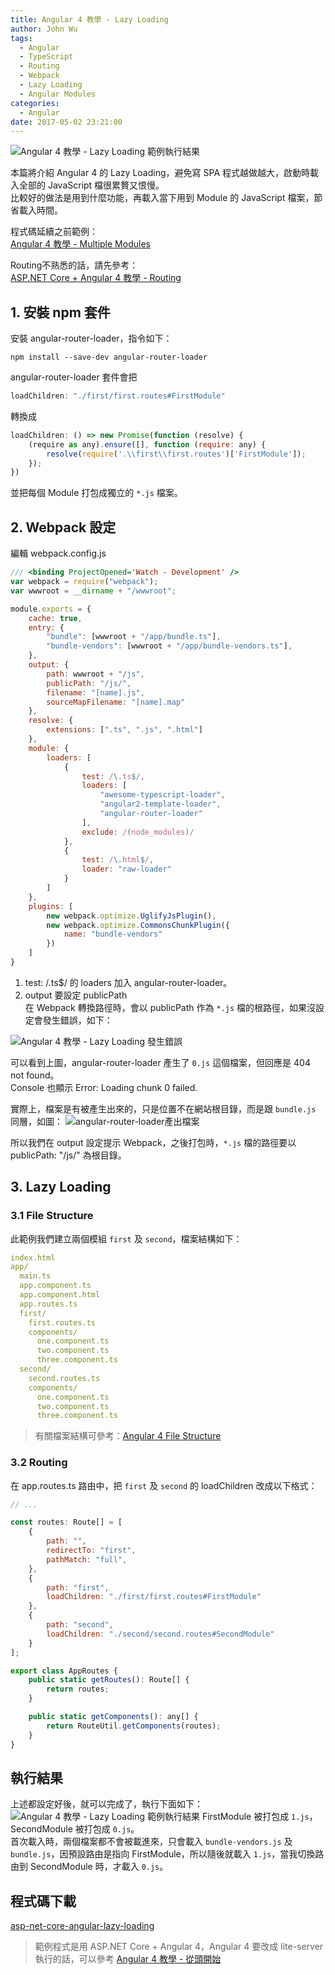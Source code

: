 ```yaml
---
title: Angular 4 教學 - Lazy Loading
author: John Wu
tags:
  - Angular
  - TypeScript
  - Routing
  - Webpack 
  - Lazy Loading
  - Angular Modules
categories:
  - Angular
date: 2017-05-02 23:21:00
---
```

![Angular 4 教學 - Lazy Loading 範例執行結果](/images/pasted-108p.png)

本篇將介紹 Angular 4 的 Lazy Loading，避免寫 SPA 程式越做越大，啟動時載入全部的 JavaScript 檔很累贅又恨慢。  
比較好的做法是用到什麼功能，再載入當下用到 Module 的 JavaScript 檔案，節省載入時間。  

<!-- more -->

程式碼延續之前範例：  
[Angular 4 教學 - Multiple Modules](/article/asp-net-core-angular-4-教學-multiple-modules.html)  

Routing不熟悉的話，請先參考：  
[ASP.NET Core + Angular 4 教學 - Routing](/article/asp-net-core-angular-4-教學-routing.html)

## 1. 安裝 npm 套件

安裝 angular-router-loader，指令如下：

```
npm install --save-dev angular-router-loader
```

angular-router-loader 套件會把
```js
loadChildren: "./first/first.routes#FirstModule"
```
轉換成
```js
loadChildren: () => new Promise(function (resolve) {
    (require as any).ensure([], function (require: any) {
        resolve(require('.\\first\\first.routes')['FirstModule']);
    });
})
```
並把每個 Module 打包成獨立的 `*.js` 檔案。

## 2. Webpack 設定

編輯 webpack.config.js
```js
/// <binding ProjectOpened='Watch - Development' />
var webpack = require("webpack");
var wwwroot = __dirname + "/wwwroot";

module.exports = {
    cache: true,
    entry: {
        "bundle": [wwwroot + "/app/bundle.ts"],
        "bundle-vendors": [wwwroot + "/app/bundle-vendors.ts"],
    },
    output: {
        path: wwwroot + "/js",
        publicPath: "/js/",
        filename: "[name].js",
        sourceMapFilename: "[name].map"
    },
    resolve: {
        extensions: [".ts", ".js", ".html"]
    },
    module: {
        loaders: [
            {
                test: /\.ts$/,
                loaders: [
                    "awesome-typescript-loader",
                    "angular2-template-loader",
                    "angular-router-loader"
                ],
                exclude: /(node_modules)/
            },
            {
                test: /\.html$/,
                loader: "raw-loader"
            }
        ]
    },
    plugins: [
        new webpack.optimize.UglifyJsPlugin(),
        new webpack.optimize.CommonsChunkPlugin({
            name: "bundle-vendors"
        })
    ]
}
```

1. test: /\.ts$/ 的 loaders 加入 angular-router-loader。  
2. output 要設定 publicPath  
在 Webpack 轉換路徑時，會以 publicPath 作為 `*.js` 檔的根路徑，如果沒設定會發生錯誤，如下：  

![Angular 4 教學 - Lazy Loading 發生錯誤](/images/pasted-108.png)

可以看到上圖，angular-router-loader 產生了 `0.js` 這個檔案，但回應是 404 not found。  
Console 也顯示 Error: Loading chunk 0 failed.  

實際上，檔案是有被產生出來的，只是位置不在網站根目錄，而是跟 `bundle.js` 同層，如圖：
![angular-router-loader產出檔案](/images/pasted-109.png)

所以我們在 output 設定提示 Webpack，之後打包時，`*.js` 檔的路徑要以 publicPath: "/js/" 為根目錄。

## 3. Lazy Loading

### 3.1 File Structure

此範例我們建立兩個模組 `first` 及 `second`，檔案結構如下：
```yml
index.html
app/
  main.ts
  app.component.ts
  app.component.html
  app.routes.ts
  first/
    first.routes.ts
    components/
      one.component.ts
      two.component.ts
      three.component.ts
  second/
    second.routes.ts
    components/
      one.component.ts
      two.component.ts
      three.component.ts
```
> 有關檔案結構可參考：[Angular 4 File Structure](/article/angular-4-file-structure.html)

### 3.2 Routing

在 app.routes.ts 路由中，把 `first` 及 `second` 的 loadChildren 改成以下格式：
```js
// ...

const routes: Route[] = [
    {
        path: "",
        redirectTo: "first",
        pathMatch: "full",
    },
    {
        path: "first",
        loadChildren: "./first/first.routes#FirstModule"
    },
    {
        path: "second",
        loadChildren: "./second/second.routes#SecondModule"
    }
];

export class AppRoutes {
    public static getRoutes(): Route[] {
        return routes;
    }

    public static getComponents(): any[] {
        return RouteUtil.getComponents(routes);
    }
}
```

## 執行結果

上述都設定好後，就可以完成了，執行下面如下：
![Angular 4 教學 - Lazy Loading 範例執行結果](/images/pasted-108.gif)
FirstModule 被打包成 `1.js`，SecondModule 被打包成 `0.js`。  
首次載入時，兩個檔案都不會被載進來，只會載入 `bundle-vendors.js` 及 `bundle.js`，因預設路由是指向 FirstModule，所以隨後就載入 `1.js`，當我切換路由到 SecondModule 時，才載入 `0.js`。  

## 程式碼下載

[asp-net-core-angular-lazy-loading](https://github.com/johnwu1114/asp-net-core-angular-lazy-loading)  
> 範例程式是用 ASP.NET Core + Angular 4，Angular 4 要改成 lite-server 執行的話，可以參考 [Angular 4 教學 - 從頭開始](/article/angular-4-教學-從頭開始.html)